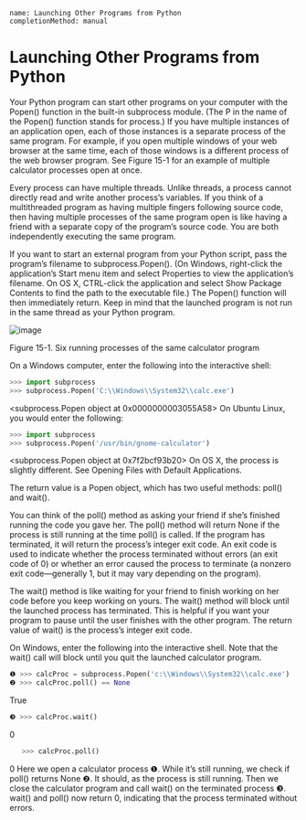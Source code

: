 ```ngMeta
name: Launching Other Programs from Python
completionMethod: manual
```
# Launching Other Programs from Python
Your Python program can start other programs on your computer with the Popen() function in the built-in subprocess module. (The P in the name of the Popen() function stands for process.) If you have multiple instances of an application open, each of those instances is a separate process of the same program. For example, if you open multiple windows of your web browser at the same time, each of those windows is a different process of the web browser program. See Figure 15-1 for an example of multiple calculator processes open at once.

Every process can have multiple threads. Unlike threads, a process cannot directly read and write another process’s variables. If you think of a multithreaded program as having multiple fingers following source code, then having multiple processes of the same program open is like having a friend with a separate copy of the program’s source code. You are both independently executing the same program.

If you want to start an external program from your Python script, pass the program’s filename to subprocess.Popen(). (On Windows, right-click the application’s Start menu item and select Properties to view the application’s filename. On OS X, CTRL-click the application and select Show Package Contents to find the path to the executable file.) The Popen() function will then immediately return. Keep in mind that the launched program is not run in the same thread as your Python program.

![image](assets/000013.jpg)

Figure 15-1. Six running processes of the same calculator program

On a Windows computer, enter the following into the interactive shell:

```python
>>> import subprocess
>>> subprocess.Popen('C:\\Windows\\System32\\calc.exe')
```
<subprocess.Popen object at 0x0000000003055A58>
On Ubuntu Linux, you would enter the following:

```python
>>> import subprocess
>>> subprocess.Popen('/usr/bin/gnome-calculator')
```
<subprocess.Popen object at 0x7f2bcf93b20>
On OS X, the process is slightly different. See Opening Files with Default Applications.

The return value is a Popen object, which has two useful methods: poll() and wait().

You can think of the poll() method as asking your friend if she’s finished running the code you gave her. The poll() method will return None if the process is still running at the time poll() is called. If the program has terminated, it will return the process’s integer exit code. An exit code is used to indicate whether the process terminated without errors (an exit code of 0) or whether an error caused the process to terminate (a nonzero exit code—generally 1, but it may vary depending on the program).

The wait() method is like waiting for your friend to finish working on her code before you keep working on yours. The wait() method will block until the launched process has terminated. This is helpful if you want your program to pause until the user finishes with the other program. The return value of wait() is the process’s integer exit code.

On Windows, enter the following into the interactive shell. Note that the wait() call will block until you quit the launched calculator program.

```python
❶ >>> calcProc = subprocess.Popen('c:\\Windows\\System32\\calc.exe')
❷ >>> calcProc.poll() == None
```
   True
```python
❸ >>> calcProc.wait()
```
   0
```python
   >>> calcProc.poll()
```
   0
Here we open a calculator process ❶. While it’s still running, we check if poll() returns None ❷. It should, as the process is still running. Then we close the calculator program and call wait() on the terminated process ❸. wait() and poll() now return 0, indicating that the process terminated without errors.
